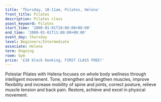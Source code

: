 ```yaml
---
title: 'Thursday, 10-11am, Pilates, Helena'
front_title: Pilates
description: Pilates class
yoast_keyword: Pilates
start_time: '2000-01-01T10:00:00+00:00'
end_time: '2000-01-01T11:00:00+00:00'
event_day: thursday
level: Beginners/Intermediate
associate: Helena
term: Ongoing
room: Gym
price: '£10 block booking, FIRST CLASS FREE!'
---
```

Polestar Pilates with Helena focuses on whole body wellness through intelligent movement.  Tone, strengthen and lengthen muscles, improve flexibility and increase mobility of spine and joints, correct posture, relieve muscle tension and back pain. Restore, achieve and excel in physical movement.
